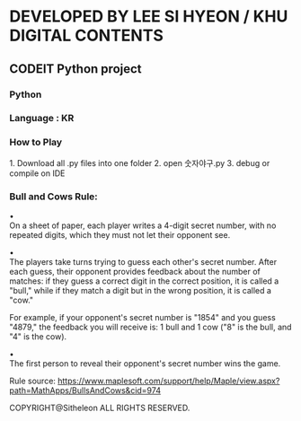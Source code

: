 <h1> DEVELOPED BY LEE SI HYEON / KHU DIGITAL CONTENTS </h1>
<h2> CODEIT Python project </h2>


<h3> Python </h3>

<h3> Language : KR </h3>


<h3> How to Play</h3>
<span> 1. Download all .py files into one folder</span>
<span>2. open 숫자야구.py</span>
<span>3. debug or compile on IDE</span>

<h3> Bull and Cows Rule: </h3>

• 	
On a sheet of paper, each player writes a 4-digit secret number, with no repeated digits, which they must not let their opponent see.

• 	
The players take turns trying to guess each other's secret number. After each guess, their opponent provides feedback about the number of matches: if they guess a correct digit in the correct position, it is called a "bull," while if they match a digit but in the wrong position, it is called a "cow."

For example, if your opponent's secret number is "1854" and you guess "4879," the feedback you will receive is: 1 bull and 1 cow ("8" is the bull, and "4" is the cow).

• 	
The first person to reveal their opponent's secret number wins the game.

Rule source: https://www.maplesoft.com/support/help/Maple/view.aspx?path=MathApps/BullsAndCows&cid=974






COPYRIGHT@Sitheleon ALL RIGHTS RESERVED.
